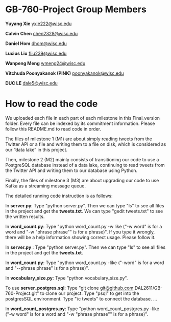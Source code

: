 # GB-760-Project Group Members
**Yuyang Xie** yxie222@wisc.edu

**Calvin Chen** chen2328@wisc.edu

**Daniel Hom** dhom@wisc.edu

**Lucius Liu** fliu239@wisc.edu

**Wanpeng Meng** wmeng24@wisc.edu

**Vitchuda Poonyakanok (PINK)** poonyakanok@wisc.edu

**DUC LE** dale5@wisc.edu


# How to read the code
We uploaded each file in each part of each milestone in this Final_version folder. Every file can be indexed by its commitment information. Please follow this README.md to read code in order.

The files of milestone 1 (M1) are about simply reading tweets from the Twitter API or a file and writing them to a file on disk, which is considered as our “data lake” in this project.

Then, milestone 2 (M2) mainly consists of transitioning our code to use a PostgreSQL database instead of a data lake, continuing to read tweets from the Twitter API and writing them to our database using Python.

Finally, the files of milestone 3 (M3) are about upgrading our code to use Kafka as a streaming message queue.

The detailed running code instruction is as follows:

In **server.py**: Type "python server.py". Then we can type "ls" to see all files in the project and get the **tweets.txt**. We can type "gedit tweets.txt" to see the written results.

In **word_count.py**: Type "python word_count.py -w like ("-w word" is for a word and "-w "phrase phrase"" is for a phrase)". If you type it wrongly, there will be a help information showing correct usage. Please follow it.

In **server.py** : Type "python server.py". Then we can type "ls" to see all files in the project and get the **tweets.txt**.

In **word_count.py**: Type "python word_count.py -like ("-word" is for a word and "--phrase phrase" is for a phrase)".

In **vocabulary_size.py**: Type "python vocabulary_size.py".

To use **server_postgres.sql**:
Type "git clone git@github.com:DAL2611/GB-760-Project.git" to clone our project.
Type "psql" to get into the postgresSQL environment.
Type "\c tweets" to connect the database.
...

In **word_count_postgres.py**: Type "python word_count_postgres.py -like ("-w word" is for a word and "-w "phrase phrase"" is for a phrase)".
